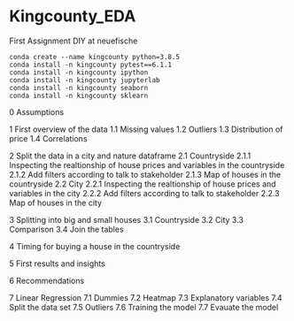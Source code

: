 # Kingcounty_EDA
First Assignment DIY at neuefische


```
conda create --name kingcounty python=3.8.5
conda install -n kingcounty pytest==6.1.1
conda install -n kingcounty ipython
conda install -n kingcounty jupyterlab
conda install -n kingcounty seaborn
conda install -n kingcounty sklearn
```

0    Assumptions

1    First overview of the data
1.1      Missing values
1.2      Outliers
1.3      Distribution of price
1.4      Correlations

2    Split the data in a city and nature dataframe
2.1      Countryside
2.1.1        Inspecting the realtionship of house prices and variables in the countryside
2.1.2        Add filters according to talk to stakeholder
2.1.3        Map of houses in the countryside
2.2       City
2.2.1        Inspecting the realtionship of house prices and variables in the city
2.2.2        Add filters according to talk to stakeholder
2.2.3        Map of houses in the city

3    Splitting into big and small houses
3.1      Countryside
3.2      City
3.3      Comparison
3.4      Join the tables

4    Timing for buying a house in the countryside

5    First results and insights

6    Recommendations

7    Linear Regression
7.1      Dummies
7.2      Heatmap
7.3      Explanatory variables
7.4      Split the data set
7.5      Outliers
7.6      Training the model
7.7      Evauate the model
